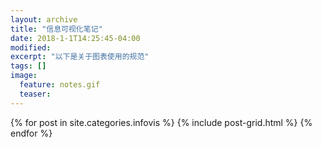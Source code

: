 ```yaml
---
layout: archive
title: "信息可视化笔记"
date: 2018-1-1T14:25:45-04:00
modified:
excerpt: "以下是关于图表使用的规范"
tags: []
image: 
  feature: notes.gif
  teaser:
---
```



<div class="tiles">
{% for post in site.categories.infovis %}
  {% include post-grid.html %}
{% endfor %}
</div><!-- /.tiles 把所有categories 有 infovisnotes 的列出来-->
